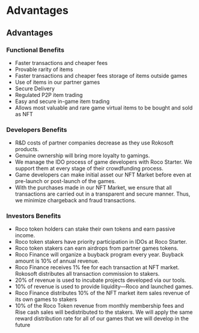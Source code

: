 # Advantages



## Advantages

### Functional Benefits

* Faster transactions and cheaper fees
* Provable rarity of items
* Faster transactions and cheaper fees storage of items outside games
* Use of items in our partner games
* Secure Delivery
* Regulated P2P item trading
* Easy and secure in-game item trading
* Allows most valuable and rare game virtual items to be bought and sold as NFT

### Developers Benefits

* R&D costs of partner companies decrease as they use Rokosoft products.
* Genuine ownership will bring more loyalty to gamings.
* We manage the IDO process of game developers with Roco Starter. We support them at every stage of their crowdfunding process.
* Game developers can make initial asset our NFT Market before even at pre-launch or post-launch of the games.
* With the purchases made in our NFT Market, we ensure that all transactions are carried out in a transparent and secure manner. Thus, we minimize chargeback and fraud transactions.

### Investors Benefits

* Roco token holders can stake their own tokens and earn passive income.
* Roco token stakers have priority participation in IDOs at Roco Starter.
* Roco token stakers can earn airdrops from partner games tokens.
* Roco Finance will organize a buyback program every year. Buyback amount is 10% of annual revenue.
* Roco Finance receives 1% fee for each transaction at NFT market. Rokosoft distributes all transaction commission to stakers.
* 20% of revenue is used to incubate projects developed via our tools.
* 10% of revenue is used to provide liquidity—Roco and launched games.
* Roco Finance distributes 10% of the NFT market item sales revenue of its own games to stakers
* 10% of the Roco Token revenue from monthly membership fees and Rise cash sales will bedistributed to the stakers. We will apply the same reward distribution rate for all of our games that we will develop in the future

